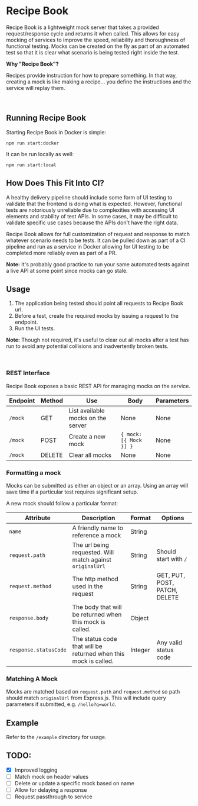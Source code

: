 # Recipe Book

Recipe Book is a lightweight mock server that takes a provided request/response cycle and returns it when called.  This allows for easy mocking of services to improve the speed, reliability and thoroughness of functional testing.  Mocks can be created on the fly as part of an automated test so that it is clear what scenario is being tested right inside the test.

**Why "Recipe Book"?**

Recipes provide instruction for how to prepare something.  In that way, creating a mock is like making a recipe... you define the instructions and the service will replay them.

<br>

## Running Recipe Book

Starting Recipe Book in Docker is simple:

    npm run start:docker

It can be run locally as well:

    npm run start:local

## How Does This Fit Into CI?

A healthy delivery pipeline should include some form of UI testing to validate that the frontend is doing what is expected.  However, functional tests are notoriously unreliable due to complexities with accessing UI elements and stability of test APIs.  In some cases, it may be difficult to validate specific use cases because the APIs don't have the right data.

Recipe Book allows for full customization of request and response to match whatever scenario needs to be tests.  It can be pulled down as part of a CI pipeline and run as a service in Docker allowing for UI testing to be completed more reliably even as part of a PR.

**Note:** It's probably good practice to run your same automated tests against a live API at some point since mocks can go stale.

## Usage

1.  The application being tested should point all requests to Recipe Book url.
2.  Before a test, create the required mocks by issuing a request to the endpoint.
3.  Run the UI tests.

**Note:** Though not required, it's useful to clear out all mocks after a test has run to avoid any potential collisions and inadvertently broken tests.

<br>

### REST Interface

Recipe Book exposes a basic REST API for managing mocks on the service.

| Endpoint | Method | Use                                | Body                   | Parameters |
| -------- | ------ | ---------------------------------- | ---------------------- | ---------- |
| `/mock`  | GET    | List available mocks on the server | None                   | None       |
| `/mock`  | POST   | Create a new mock                  | `{ mock: [{ Mock }] }` | None       |
| `/mock`  | DELETE | Clear all mocks                    | None                   | None       |

### Formatting a mock

Mocks can be submitted as either an object or an array.  Using an array will save time if a particular test requires significant setup.

A new mock should follow a particular format:

| Attribute             | Description                                                     | Format  | Options                       |
| --------------------- | --------------------------------------------------------------- | ------- | ----------------------------- |
| `name`                | A friendly name to reference a mock                             | String  |                               |
| `request.path`        | The url being requested.  Will match against `originalUrl`      | String  | Should start with `/`         |
| `request.method`      | The http method used in the request                             | String  | GET, PUT, POST, PATCH, DELETE |
| `response.body`       | The body that will be returned when this mock is called.        | Object  |                               |
| `response.statusCode` | The status code that will be returned when this mock is called. | Integer | Any valid status code         |

### Matching A Mock

Mocks are matched based on `request.path` and `request.method` so path should match `originalUrl` from Express.js.  This will include query parameters if submitted, e.g. `/hello?q=world`.

## Example

Refer to the `/example` directory for usage.

## TODO:

-   [x]  Improved logging
-   [ ]  Match mock on header values
-   [ ]  Delete or update a specific mock based on name
-   [ ]  Allow for delaying a response
-   [ ]  Request passthrough to service
